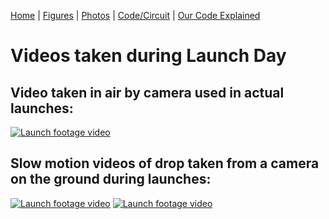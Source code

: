[Home](https://assumepositiveintentions.github.io/Final/) | [Figures](https://assumepositiveintentions.github.io/Final/figures) | [Photos](https://assumepositiveintentions.github.io/Final/photos) | [Code/Circuit](https://assumepositiveintentions.github.io/Final/code) | [Our Code Explained](https://assumepositiveintentions.github.io/Final/decoded)

# Videos taken during Launch Day

## Video taken in air by camera used in actual launches:
[![Launch footage video](http://img.youtube.com/vi/qy21oT7Ep4Q/0.jpg)](http://www.youtube.com/watch?v=qy21oT7Ep4Q)

## Slow motion videos of drop taken from a camera on the ground during launches:
[![Launch footage video](http://img.youtube.com/vi/VIDEO_ID_HERE/0.jpg)](http://www.youtube.com/watch?v=h7VpWxOvasU)
[![Launch footage video](http://img.youtube.com/vi/VIDEO_ID_HERE/0.jpg)](http://www.youtube.com/watch?v=JeFwy9_TCIU)
